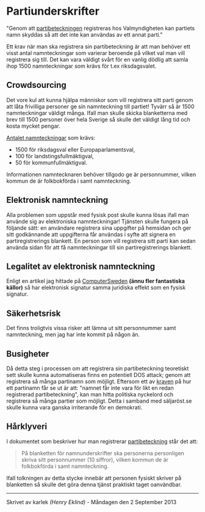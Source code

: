 Partiunderskrifter
==================

"Genom att [partibeteckningen][skyddas] registreras hos Valmyndigheten kan partiets namn
skyddas så att det inte kan användas av ett annat parti."

[skyddas]: http://www.val.se/det_svenska_valsystemet/partier/registrera_partibeteckning/#center

Ett krav när man ska registrera sin partibeteckning är att man behöver ett visst
antal namnteckningar som varierar beroende på vilket val man vill registrera
sig till. Det kan vara väldigt svårt för en vanlig dödlig att samla ihop 1500
namnteckningar som krävs för t.ex riksdagsvalet. 

Crowdsourcing
-------------

Det vore kul att kunna hjälpa människor som vill registrera sitt parti genom att
låta frivilliga personer ge sin namnteckning till partiet! Tyvärr så är 1500
namnteckningar väldigt många. Ifall man skulle skicka blanketterna med brev till
1500 personer över hela Sverige så skulle det väldigt lång tid och kosta mycket
pengar.

[Antalet namnteckningar][namnteckningar] som krävs:

* 1500 för riksdagsval eller Europaparlamentsval,
* 100 för landstingsfullmäktigval,
* 50 för kommunfullmäktigval.

Informationen namntecknaren behöver tillgodo ge är personnummer, vilken kommun
de är folkbokförda i samt namnteckning. 

[namnteckningar]: http://www.val.se/det_svenska_valsystemet/partier/registrera_partibeteckning/#kap5

Elektronisk namnteckning
------------------------

Alla problemen som uppstår med fysisk post skulle kunna lösas ifall man använde
sig av elektroniska namnteckningar! Tjänsten skulle fungera på följande sätt:
en användare registrera sina uppgifter på hemsidan och ger sitt godkännande
att uppgifterna får användas i syfte att signera en partiregistrerings blankett.
En person som vill registrera sitt parti kan sedan använda sidan för att få
namnteckningar till sin partiregistrerings blankett. 

Legalitet av elektronisk namnteckning
-------------------------------------

Enligt en artikel jag hittade på [ComputerSweden][juridiskeffekt] **(ännu fler fantastiska
källor)** så har elektronisk signatur samma juridiska effekt som en fysisk
signatur.

[juridiskeffekt]: http://computersweden.idg.se/2.2683/1.8273

Säkerhetsrisk
-------------

Det finns troligtvis vissa risker att lämna ut sitt personnummer samt
namnteckning, men jag har inte kommit på någon än.

Busigheter
----------

Då detta steg i processen om att registrera sin partibeteckning teoretiskt sett
skulle kunna automatiseras finns en potentiell DOS attack; genom att registrera
så många partinamn som möjligt. Eftersom ett av [kraven][namnkrav] på hur ett
partinamn får se ut är att: "namnet får inte vara för likt en redan registrerad
partibeteckning", kan man hitta politiska nyckelord och registrera så många
partier som möjligt. Detta i samband med säljaröst.se skulle kunna vara ganska
irriterande för en demokrati.

[namnkrav]: http://www.val.se/det_svenska_valsystemet/partier/registrera_partibeteckning/#kap3

Hårklyveri
----------

I dokumentet som beskriver hur man registrerar [partibeteckning][namnteckningar] står det att:

> På blanketten för namnunderskrifter ska personerna personligen skriva sitt
> personnummer (10 siffror), vilken kommun de är folkbokförda i samt
> namnteckning. 

Ifall tolkningen av detta stycke innebär att personen fysiskt skriver på
blanketten så skulle det göra denna tjänst praktiskt taget oanvändbar.

[namnteckningar]: http://www.val.se/det_svenska_valsystemet/partier/registrera_partibeteckning/#kap5

 - - - - - - - - - - - - - - - - - - - - - - - - - - - - - - - - - - - - - - -

Skrivet av karlek _(Henry Eklind)_ - Måndagen den 2 September 2013